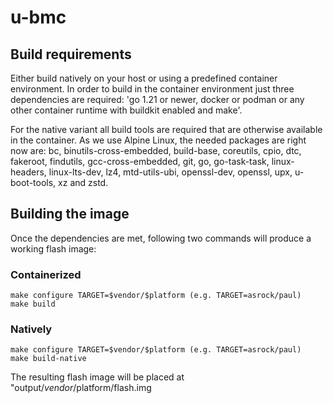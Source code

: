 # u-bmc

## Build requirements

Either build natively on your host or using a predefined container environment.
In order to build in the container environment just three dependencies are required: 'go 1.21 or newer, docker or podman or any other container runtime with buildkit enabled and make'.

For the native variant all build tools are required that are otherwise available in the container. As we use Alpine Linux, the needed packages are right now are:
bc, binutils-cross-embedded, build-base, coreutils, cpio, dtc, fakeroot, findutils, gcc-cross-embedded, git, go, go-task-task, linux-headers, linux-lts-dev, lz4, mtd-utils-ubi, openssl-dev, openssl, upx, u-boot-tools, xz and zstd.

## Building the image

Once the dependencies are met, following two commands will produce a working flash image:

### Containerized

```console
make configure TARGET=$vendor/$platform (e.g. TARGET=asrock/paul)
make build
```

### Natively

```console
make configure TARGET=$vendor/$platform (e.g. TARGET=asrock/paul)
make build-native
```

The resulting flash image will be placed at "output/$vendor/$platform/flash.img
